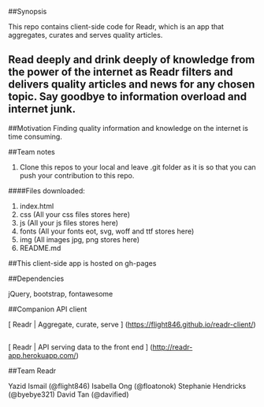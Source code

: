##Synopsis

This repo contains client-side code for Readr, which is an app that aggregates, curates and serves quality articles.
##

Read deeply and drink deeply of knowledge from the power of the internet as Readr filters and delivers quality articles and news for any chosen topic. Say goodbye to information overload and internet junk.
----

##Motivation
Finding quality information and knowledge on the internet is time consuming.

##Team notes

1. Clone this repos to your local and leave .git folder as it is so that you can push your contribution to this repo.

####Files downloaded:
1. index.html
2. css (All your css files stores here)
3. js (All your js files stores here)
4. fonts (All your fonts eot, svg, woff and ttf stores here)
5. img (All images jpg, png stores here)
6. README.md

##This client-side app is hosted on gh-pages

##Dependencies

jQuery, bootstrap, fontawesome

##Companion API client

[ Readr | Aggregate, curate, serve ] (https://flight846.github.io/readr-client/)
##

[ Readr | API serving data to the front end ] (http://readr-app.herokuapp.com/)


##Team Readr

Yazid Ismail (@flight846)
Isabella Ong (@floatonok)
Stephanie Hendricks (@byebye321)
David Tan (@davified)
